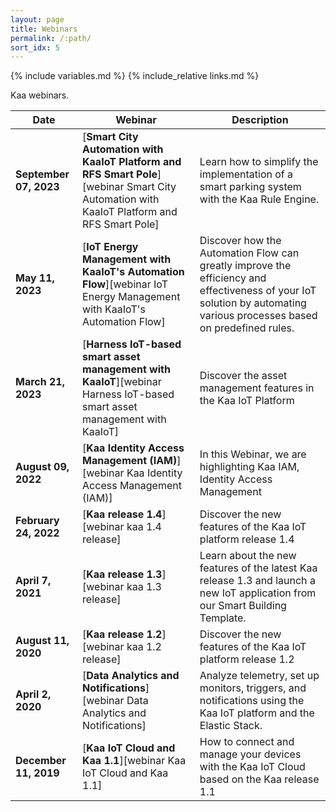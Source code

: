 ```yaml
---
layout: page
title: Webinars
permalink: /:path/
sort_idx: 5
---
```


{% include variables.md %}
{% include_relative links.md %}

Kaa webinars.

| **Date**              | **Webinar**                                                                      | **Description**                                                                                                                |
| --------------------- | -------------------------------------------------------------------------------- | ------------------------------------------------------------------------------------------------------------------------------ |
| **September 07, 2023** | [**Smart City Automation with KaaIoT Platform and RFS Smart Pole**][webinar Smart City Automation with KaaIoT Platform and RFS Smart Pole]                                   | Learn how to simplify the implementation of a smart parking system with the Kaa Rule Engine.                                                                 |
| **May 11, 2023** | [**IoT Energy Management with KaaIoT's Automation Flow**][webinar IoT Energy Management with KaaIoT's Automation Flow]                                   | Discover how the Automation Flow can greatly improve the efficiency and effectiveness of your IoT solution by automating various processes based on predefined rules.                                                                  |
| **March 21, 2023** | [**Harness IoT-based smart asset management with KaaIoT**][webinar Harness IoT-based smart asset management with KaaIoT]                                   | Discover the asset management features in the Kaa IoT Platform                                                                  |
| **August 09, 2022** | [**Kaa Identity Access Management (IAM)**][webinar Kaa Identity Access Management (IAM)]                                   | In this Webinar, we are highlighting Kaa IAM, Identity Access Management                                                                  |
| **February 24, 2022** | [**Kaa release 1.4**][webinar kaa 1.4 release]                                   | Discover the new features of the Kaa IoT platform release 1.4                                                                  |
| **April 7, 2021**     | [**Kaa release 1.3**][webinar kaa 1.3 release]                                   | Learn about the new features of the latest Kaa release 1.3 and launch a new IoT application from our Smart Building Template.  |
| **August 11, 2020**   | [**Kaa release 1.2**][webinar kaa 1.2 release]                                   | Discover the new features of the Kaa IoT platform release 1.2                                                                  |
| **April 2, 2020**     | [**Data Analytics and Notifications**][webinar Data Analytics and Notifications] | Analyze telemetry, set up monitors, triggers, and notifications using the Kaa IoT platform and the Elastic Stack.              |
| **December 11, 2019** | [**Kaa IoT Cloud and Kaa 1.1**][webinar Kaa IoT Cloud and Kaa 1.1]               | How to connect and manage your devices with the Kaa IoT Cloud based on the Kaa release 1.1                                     |
